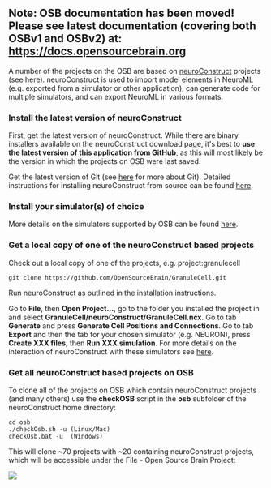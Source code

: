## Note: OSB documentation has been moved! Please see latest documentation (covering both OSBv1 and OSBv2) at: https://docs.opensourcebrain.org

A number of the projects on the OSB are based on [neuroConstruct](http://www.neuroconstruct.org/) projects (see [here](http://opensourcebrain.org/search_custom_field?f[]=43&op[43]=~&v[43][]=neuroConstruct)). neuroConstruct is used to import model elements in NeuroML (e.g. exported from a simulator or other application), can generate code for multiple simulators, and can export NeuroML in various formats.

### Install the latest version of neuroConstruct

First, get the latest version of neuroConstruct. While there are binary installers available on the neuroConstruct download page, it's best to **use the latest version of this application from GitHub**, as this will most likely be the version in which the projects on OSB were last saved.

Get the latest version of Git (see [here](http://www.opensourcebrain.org/projects/gitintro/wiki/Wiki) for more about Git). Detailed instructions for installing neuroConstruct from source can be found [here](https://github.com/NeuralEnsemble/neuroConstruct/blob/master/INSTALL.md).

### Install your simulator(s) of choice

More details on the simulators supported by OSB can be found <a href="/docs#Simulators">here</a>.

### Get a local copy of one of the neuroConstruct based projects

Check out a local copy of one of the projects, e.g. project:granulecell

    git clone https://github.com/OpenSourceBrain/GranuleCell.git

Run neuroConstruct as outlined in the installation instructions.

Go to **File**, then **Open Project…**, go to the folder you installed the project in and select **GranuleCell/neuroConstruct/GranuleCell.ncx**.
Go to tab **Generate** and press **Generate Cell Positions and Connections**.
Go to tab **Export** and then the tab for your chosen simulator (e.g. NEURON), press **Create XXX files**, then **Run XXX simulation**.
For more details on the interaction of neuroConstruct with these simulators see [here](http://www.neuroconstruct.org/docs/interact.html).

### Get all neuroConstruct based projects on OSB

To clone all of the projects on OSB which contain neuroConstruct projects (and many others) use the **checkOSB** script in the **osb** subfolder of the neuroConstruct home directory:

    cd osb
    ./checkOsb.sh -u (Linux/Mac)
    checkOsb.bat -u  (Windows)

This will clone \~70 projects with \~20 containing neuroConstruct projects, which will be accessible under the File - Open Source Brain Project:

![](/attachments/download/51/nCmenu.png)
